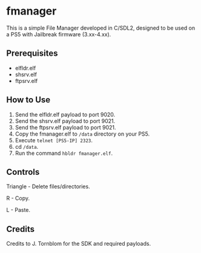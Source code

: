 # fmanager

This is a simple File Manager developed in C/SDL2, designed to be used on a PS5 with Jailbreak firmware (3.xx-4.xx).

## Prerequisites
- elfldr.elf
- shsrv.elf
- ftpsrv.elf

## How to Use
1. Send the elfldr.elf payload to port 9020.
2. Send the shsrv.elf payload to port 9021.
3. Send the ftpsrv.elf payload to port 9021.
4. Copy the fmanager.elf to `/data` directory on your PS5.
5. Execute `telnet [PS5-IP] 2323`.
6. cd `/data`.
6. Run the command `hbldr fmanager.elf`.

## Controls

Triangle - Delete files/directories.

R - Copy.

L - Paste.

## Credits
Credits to J. Tornblom for the SDK and required payloads.
